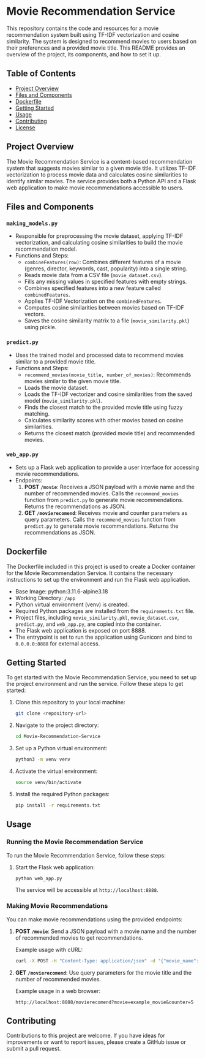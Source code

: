 # Movie Recommendation Service

This repository contains the code and resources for a movie recommendation system built using TF-IDF vectorization and cosine similarity. The system is designed to recommend movies to users based on their preferences and a provided movie title. This README provides an overview of the project, its components, and how to set it up.

## Table of Contents

- [Project Overview](#project-overview)
- [Files and Components](#files-and-components)
- [Dockerfile](#dockerfile)
- [Getting Started](#getting-started)
- [Usage](#usage)
- [Contributing](#contributing)
- [License](#license)

## Project Overview

The Movie Recommendation Service is a content-based recommendation system that suggests movies similar to a given movie title. It utilizes TF-IDF vectorization to process movie data and calculates cosine similarities to identify similar movies. The service provides both a Python API and a Flask web application to make movie recommendations accessible to users.

## Files and Components

### `making_models.py`

- Responsible for preprocessing the movie dataset, applying TF-IDF vectorization, and calculating cosine similarities to build the movie recommendation model.
- Functions and Steps:
  - `combineFeatures(row)`: Combines different features of a movie (genres, director, keywords, cast, popularity) into a single string.
  - Reads movie data from a CSV file (`movie_dataset.csv`).
  - Fills any missing values in specified features with empty strings.
  - Combines specified features into a new feature called `combinedFeatures`.
  - Applies TF-IDF Vectorization on the `combinedFeatures`.
  - Computes cosine similarities between movies based on TF-IDF vectors.
  - Saves the cosine similarity matrix to a file (`movie_similarity.pkl`) using pickle.

### `predict.py`

- Uses the trained model and processed data to recommend movies similar to a provided movie title.
- Functions and Steps:
  - `recommend_movies(movie_title, number_of_movies)`: Recommends movies similar to the given movie title.
  - Loads the movie dataset.
  - Loads the TF-IDF vectorizer and cosine similarities from the saved model (`movie_similarity.pkl`).
  - Finds the closest match to the provided movie title using fuzzy matching.
  - Calculates similarity scores with other movies based on cosine similarities.
  - Returns the closest match (provided movie title) and recommended movies.

### `web_app.py`

- Sets up a Flask web application to provide a user interface for accessing movie recommendations.
- Endpoints:
  1. **POST `/movie`**: Receives a JSON payload with a movie name and the number of recommended movies. Calls the `recommend_movies` function from `predict.py` to generate movie recommendations. Returns the recommendations as JSON.
  2. **GET `/movierecomend`**: Receives movie and counter parameters as query parameters. Calls the `recommend_movies` function from `predict.py` to generate movie recommendations. Returns the recommendations as JSON.

## Dockerfile

The Dockerfile included in this project is used to create a Docker container for the Movie Recommendation Service. It contains the necessary instructions to set up the environment and run the Flask web application.

- Base Image: python:3.11.6-alpine3.18
- Working Directory: `/app`
- Python virtual environment (venv) is created.
- Required Python packages are installed from the `requirements.txt` file.
- Project files, including `movie_similarity.pkl`, `movie_dataset.csv`, `predict.py`, and `web_app.py`, are copied into the container.
- The Flask web application is exposed on port 8888.
- The entrypoint is set to run the application using Gunicorn and bind to `0.0.0.0:8888` for external access.

## Getting Started

To get started with the Movie Recommendation Service, you need to set up the project environment and run the service. Follow these steps to get started:

1. Clone this repository to your local machine:

   ```bash
   git clone <repository-url>
   ```

2. Navigate to the project directory:

   ```bash
   cd Movie-Recommendation-Service
   ```

3. Set up a Python virtual environment:

   ```bash
   python3 -m venv venv
   ```

4. Activate the virtual environment:

   ```bash
   source venv/bin/activate
   ```

5. Install the required Python packages:

   ```bash
   pip install -r requirements.txt
   ```

## Usage

### Running the Movie Recommendation Service

To run the Movie Recommendation Service, follow these steps:

1. Start the Flask web application:

   ```bash
   python web_app.py
   ```

   The service will be accessible at `http://localhost:8888`.

### Making Movie Recommendations

You can make movie recommendations using the provided endpoints:

1. **POST `/movie`**: Send a JSON payload with a movie name and the number of recommended movies to get recommendations.

   Example usage with cURL:

   ```bash
   curl -X POST -H "Content-Type: application/json" -d '{"movie_name": "example_movie", "movie_numbers": 5}' http://localhost:8888/movie
   ```

2. **GET `/movierecomend`**: Use query parameters for the movie title and the number of recommended movies.

   Example usage in a web browser:

   ```
   http://localhost:8888/movierecomend?movie=example_movie&counter=5
   ```

## Contributing

Contributions to this project are welcome. If you have ideas for improvements or want to report issues, please create a GitHub issue or submit a pull request.


